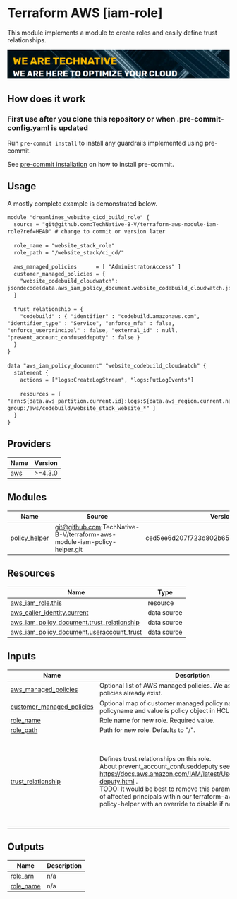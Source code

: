 # Terraform AWS [iam-role]

This module implements a module to create roles and easily define trust relationships.

[![](we-are-technative.png)](https://www.technative.nl)

## How does it work

### First use after you clone this repository or when .pre-commit-config.yaml is updated

Run `pre-commit install` to install any guardrails implemented using pre-commit.

See [pre-commit installation](https://pre-commit.com/#install) on how to install pre-commit.

## Usage

A mostly complete example is demonstrated below.


```hcl
module "dreamlines_website_cicd_build_role" {
  source = "git@github.com:TechNative-B-V/terraform-aws-module-iam-role?ref=HEAD" # change to commit or version later

  role_name = "website_stack_role"
  role_path = "/website_stack/ci_cd/"

  aws_managed_policies      = [ "AdministratorAccess" ]
  customer_managed_policies = {
    "website_codebuild_cloudwatch": jsondecode(data.aws_iam_policy_document.website_codebuild_cloudwatch.json)
  }

  trust_relationship = {
    "codebuild" : { "identifier" : "codebuild.amazonaws.com", "identifier_type" : "Service", "enforce_mfa" : false, "enforce_userprincipal" : false, "external_id" : null, "prevent_account_confuseddeputy" : false }
  }
}

data "aws_iam_policy_document" "website_codebuild_cloudwatch" {
  statement {
    actions = ["logs:CreateLogStream", "logs:PutLogEvents"]

    resources = [ "arn:${data.aws_partition.current.id}:logs:${data.aws_region.current.name}:${data.aws_caller_identity.current.account_id}:log-group:/aws/codebuild/website_stack_website_*" ]
  }
}
```

<!-- BEGIN_TF_DOCS -->
## Providers

| Name | Version |
|------|---------|
| <a name="provider_aws"></a> [aws](#provider\_aws) | >=4.3.0 |

## Modules

| Name | Source | Version |
|------|--------|---------|
| <a name="module_policy_helper"></a> [policy\_helper](#module\_policy\_helper) | git@github.com:TechNative-B-V/terraform-aws-module-iam-policy-helper.git | ced5ee6d207f723d802b65374804ca7e123f175e |

## Resources

| Name | Type |
|------|------|
| [aws_iam_role.this](https://registry.terraform.io/providers/hashicorp/aws/latest/docs/resources/iam_role) | resource |
| [aws_caller_identity.current](https://registry.terraform.io/providers/hashicorp/aws/latest/docs/data-sources/caller_identity) | data source |
| [aws_iam_policy_document.trust_relationship](https://registry.terraform.io/providers/hashicorp/aws/latest/docs/data-sources/iam_policy_document) | data source |
| [aws_iam_policy_document.useraccount_trust](https://registry.terraform.io/providers/hashicorp/aws/latest/docs/data-sources/iam_policy_document) | data source |

## Inputs

| Name | Description | Type | Default | Required |
|------|-------------|------|---------|:--------:|
| <a name="input_aws_managed_policies"></a> [aws\_managed\_policies](#input\_aws\_managed\_policies) | Optional list of AWS managed policies. We assume that these policies already exist. | `list(string)` | `[]` | no |
| <a name="input_customer_managed_policies"></a> [customer\_managed\_policies](#input\_customer\_managed\_policies) | Optional map of customer managed policy names. Key is policyname and value is policy object in HCL. | `any` | `{}` | no |
| <a name="input_role_name"></a> [role\_name](#input\_role\_name) | Role name for new role. Required value. | `string` | n/a | yes |
| <a name="input_role_path"></a> [role\_path](#input\_role\_path) | Path for new role. Defaults to "/". | `string` | `"/"` | no |
| <a name="input_trust_relationship"></a> [trust\_relationship](#input\_trust\_relationship) | Defines trust relationships on this role.<br>About prevent\_account\_confuseddeputy see https://docs.aws.amazon.com/IAM/latest/UserGuide/confused-deputy.html .<br>TODO: It would be best to remove this parameter and have a list of affected principals within our terraform-aws-module-iam-policy-helper with an override to disable if necessary. | <pre>map(object({<br>    identifier                     = string<br>    identifier_type                = string # either AWS or Service<br>    enforce_mfa                    = bool<br>    enforce_userprincipal          = bool<br>    external_id                    = string<br>    prevent_account_confuseddeputy = bool<br>  }))</pre> | `{}` | no |

## Outputs

| Name | Description |
|------|-------------|
| <a name="output_role_arn"></a> [role\_arn](#output\_role\_arn) | n/a |
| <a name="output_role_name"></a> [role\_name](#output\_role\_name) | n/a |
<!-- END_TF_DOCS -->

